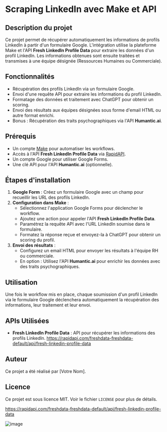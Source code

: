 # Scraping LinkedIn avec Make et API

## Description du projet

Ce projet permet de récupérer automatiquement les informations de profils LinkedIn à partir d'un formulaire Google. L'intégration utilise la plateforme Make et l'API **Fresh LinkedIn Profile Data** pour extraire les données d'un profil LinkedIn. Les informations obtenues sont ensuite traitées et transmises à une équipe désignée (Ressources Humaines ou Commerciale).

## Fonctionnalités

- Récupération des profils LinkedIn via un formulaire Google.
- Envoi d'une requête API pour extraire les informations du profil LinkedIn.
- Formatage des données et traitement avec ChatGPT pour obtenir un scoring.
- Envoi des résultats aux équipes désignées sous forme d'email HTML ou autre format enrichi.
- Bonus : Récupération des traits psychographiques via l'API **Humantic.ai**.

## Prérequis

- Un compte [Make](https://www.make.com/en) pour automatiser les workflows.
- Accès à l'API **Fresh LinkedIn Profile Data** via [RapidAPI](https://rapidapi.com/freshdata-freshdata-default/api/fresh-linkedin-profile-data).
- Un compte Google pour utiliser Google Forms.
- Une clé API pour l'API **Humantic.ai** (optionnelle).

## Étapes d'installation

1. **Google Form** : Créez un formulaire Google avec un champ pour recueillir les URL des profils LinkedIn.
2. **Configuration dans Make** :
   - Sélectionnez l'application Google Forms pour déclencher le workflow.
   - Ajoutez une action pour appeler l'API **Fresh LinkedIn Profile Data**.
   - Paramétrez la requête API avec l'URL LinkedIn soumise dans le formulaire.
   - Formatez la réponse reçue et envoyez-la à ChatGPT pour obtenir un scoring du profil.
3. **Envoi des résultats** :
   - Configurez un email HTML pour envoyer les résultats à l'équipe RH ou commerciale.
   - En option : Utilisez l'API **Humantic.ai** pour enrichir les données avec des traits psychographiques.

## Utilisation

Une fois le workflow mis en place, chaque soumission d'un profil LinkedIn via le formulaire Google déclenchera automatiquement la récupération des informations, leur traitement et leur envoi.

## APIs Utilisées

- **Fresh LinkedIn Profile Data** : API pour récupérer les informations des profils LinkedIn.
https://rapidapi.com/freshdata-freshdata-default/api/fresh-linkedin-profile-data


## Auteur

Ce projet a été réalisé par [Votre Nom].

## Licence

Ce projet est sous licence MIT. Voir le fichier `LICENSE` pour plus de détails.

https://rapidapi.com/freshdata-freshdata-default/api/fresh-linkedin-profile-data



![image](https://github.com/user-attachments/assets/ed62a57c-ac67-4d57-96db-0e9daa2cbbcf)
